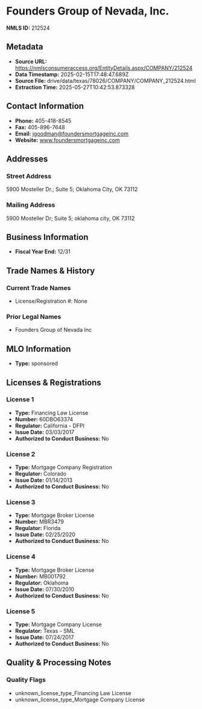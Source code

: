 # Founders Group of Nevada, Inc.

**NMLS ID:** 212524

## Metadata
- **Source URL:** https://nmlsconsumeraccess.org/EntityDetails.aspx/COMPANY/212524
- **Data Timestamp:** 2025-02-15T17:48:47.689Z
- **Source File:** drive/data/texas/78026/COMPANY/COMPANY_212524.html
- **Extraction Time:** 2025-05-27T10:42:53.873328

## Contact Information
- **Phone:** 405-418-8545
- **Fax:** 405-896-7648
- **Email:** jgoodman@foundersmortgageinc.com
- **Website:** www.foundersmortgageinc.com

## Addresses
### Street Address
5900 Mosteller Dr.; Suite 5; Oklahoma City, OK 73112

### Mailing Address
5900 Mosteller Dr; Suite 5; oklahoma city, OK 73112

## Business Information
- **Fiscal Year End:** 12/31

## Trade Names & History
### Current Trade Names
- License/Registration #: None

### Prior Legal Names
- Founders Group of Nevada Inc

## MLO Information
- **Type:** sponsored

## Licenses & Registrations

### License 1
- **Type:** Financing Law License
- **Number:** 60DBO63374
- **Regulator:** California - DFPI
- **Issue Date:** 03/03/2017
- **Authorized to Conduct Business:** No

### License 2
- **Type:** Mortgage Company Registration
- **Regulator:** Colorado
- **Issue Date:** 01/14/2013
- **Authorized to Conduct Business:** No

### License 3
- **Type:** Mortgage Broker License
- **Number:** MBR3479
- **Regulator:** Florida
- **Issue Date:** 02/25/2020
- **Authorized to Conduct Business:** No

### License 4
- **Type:** Mortgage Broker License
- **Number:** MB001792
- **Regulator:** Oklahoma
- **Issue Date:** 07/30/2010
- **Authorized to Conduct Business:** No

### License 5
- **Type:** Mortgage Company License
- **Regulator:** Texas - SML
- **Issue Date:** 07/24/2017
- **Authorized to Conduct Business:** No

## Quality & Processing Notes
### Quality Flags
- unknown_license_type_Financing Law License
- unknown_license_type_Mortgage Company License
